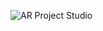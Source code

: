![AR Project Studio](https://github.com/Google-Pixel2-2XL/instalation_guide_wahoo/blob/main/AR-Project%20Banner.png)
